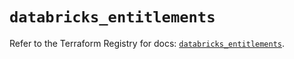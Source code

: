 # `databricks_entitlements`

Refer to the Terraform Registry for docs: [`databricks_entitlements`](https://registry.terraform.io/providers/databricks/databricks/1.49.1/docs/resources/entitlements).

